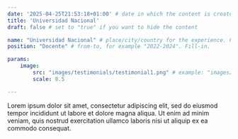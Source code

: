 ```yaml
---
date: '2025-04-25T21:53:18+01:00' # date in which the content is created - defaults to "today"
title: 'Universidad Nacional'
draft: false # set to "true" if you want to hide the content

name: "Universidad Nacional" # place/city/country for the experience. Fill-in.
position: "Docente" # from-to, for example "2022-2024". Fill-in.

params:
    image:
        src: "images/testimonials/testimonial1.png" # example: "images/clients/asgardia.png"
        scale: 0.5

---
```


Lorem ipsum dolor sit amet, consectetur adipiscing elit, sed do eiusmod tempor incididunt ut labore et dolore magna aliqua. Ut enim ad minim veniam, quis nostrud exercitation ullamco laboris nisi ut aliquip ex ea commodo consequat.
